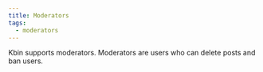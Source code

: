 ```yaml
---
title: Moderators
tags:
  - moderators
---
```


Kbin supports moderators. Moderators are users who can delete posts and ban users.
